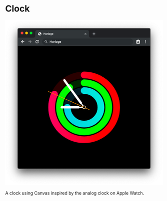 # Clock

![ScreenShot](/07_Clock/ScreenShot.png?raw=true "Screenshot of Clock")

A clock using Canvas inspired by the analog clock on Apple Watch.